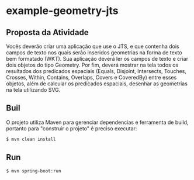 # example-geometry-jts 

## Proposta da Atividade

Vocês deverão criar uma aplicação que use o JTS, e que contenha dois campos de texto nos quais serão inseridos geometrias na forma de texto bem formatado (WKT). Sua aplicação deverá ler os campos de texto e criar dois objetos do tipo Geometry. Por fim, deverá mostrar na tela todos os resultados dos predicados espaciais (Equals, Disjoint, Intersects, Touches, Crosses, Within, Contains, Overlaps, Covers e CoveredBy) entre esses objetos, além de calcular os predicados espaciais, desenhar as geometrias na tela utilizando SVG.

## Buil

O projeto utiliza Maven para gerenciar dependencias e ferramenta de build, portanto para "construir o projeto" é preciso executar:
```sh
$ mvn clean install
```
## Run
```sh
$ mvn spring-boot:run
```



